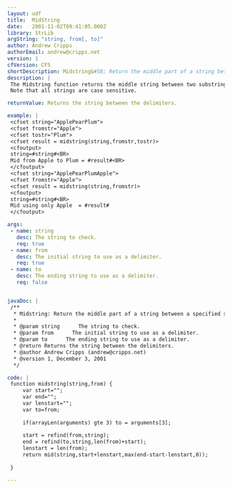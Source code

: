 ```yaml
---
layout: udf
title:  MidString
date:   2001-11-02T09:41:05.000Z
library: StrLib
argString: "string, from[, to]"
author: Andrew Cripps
authorEmail: andrew@cripps.net
version: 1
cfVersion: CF5
shortDescription: Midstring&#58; Return the middle part of a string between a specified start substring and a specified end substring.
description: |
 The Midstring function returns the middle string between two substrings. The from and to strings should be unique in the string from which you want the substring because the function only looks for the first match of each string. So if you have string "ApplePearApple" and enter "Apple" as both the to and the from string, you will get an empty string back.
 Note that all strings are case sensitive.

returnValue: Returns the string between the delimiters.

example: |
 <cfset string="ApplePearPlum">
 <cfset fromstr="Apple">
 <cfset tostr="Plum">
 <cfset result = midstring(string,fromstr,tostr)>
 <cfoutput>
 string=#string#<BR>
 Mid from Apple to Plum = #result#<BR>
 </cfoutput>
 <cfset string="ApplePearPlumApple">
 <cfset fromstr="Apple">
 <cfset result = midstring(string,fromstr)>
 <cfoutput>
 string=#string#<BR>
 Mid using only Apple  = #result#
 </cfoutput>

args:
 - name: string
   desc: The string to check.
   req: true
 - name: from
   desc: The initial string to use as a delimiter.
   req: true
 - name: to
   desc: The ending string to use as a delimiter.
   req: false


javaDoc: |
 /**
  * Midstring: Return the middle part of a string between a specified start substring and a specified end substring.
  * 
  * @param string      The string to check. 
  * @param from      The initial string to use as a delimiter. 
  * @param to      The ending string to use as a delimiter. 
  * @return Returns the string between the delimiters. 
  * @author Andrew Cripps (andrew@cripps.net) 
  * @version 1, December 3, 2001 
  */

code: |
 function midstring(string,from) {
     var start="";
     var end="";
     var lenstart="";
     var to=from;
     
     if(arrayLen(arguments) gte 3) to = arguments[3];
     
     start = refind(from,string);
     end = refind(to,string,len(from)+start);
     lenstart = len(from);
     return mid(string,start+lenstart,max(end-start-lenstart,0));
     
 }

---
```


